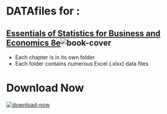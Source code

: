 # DATAfiles for :

## [Essentials of Statistics for Business and Economics 8e](http://www.cengage.com/c/essentials-of-statistics-for-business-and-economics-8e-anderson)![book-cover](https://www.cengage.com/covers/imageServlet?image_type=LRGFC&catalog=cengage&epi=1800160099113597694426700101970437629)

* Each chapter is in its own folder
* Each folder contains numerous Excel (.xlsx) data files

# Download Now
[![download-now](https://www.iconsdb.com/icons/preview/color/24828E/download-xxl.png)](https://github.com/Infinite-Actuary/ESBE-8e-Datafiles/archive/master.zip)
